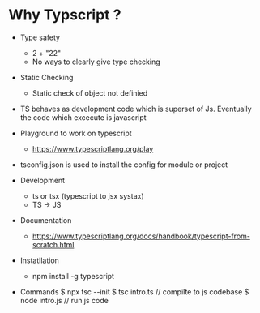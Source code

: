 # Why Typscript ?
- Type safety
    -  2 + "22"
    - No ways to clearly give type checking
- Static Checking
    - Static check of object not definied
- TS behaves as development code which is superset of Js. Eventually the code which excecute is javascript
- Playground to work on typescript
    - https://www.typescriptlang.org/play
- tsconfig.json is used to install the config for module or project

- Development
    - ts or tsx (typescript to jsx systax)
    - TS -> JS 
- Documentation
    - https://www.typescriptlang.org/docs/handbook/typescript-from-scratch.html 
- Instatllation
    - npm install -g typescript

- Commands
$ npx tsc --init
$ tsc intro.ts // compilte to js codebase
$ node intro.js // run js code




